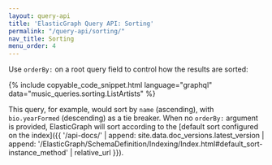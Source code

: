 ```yaml
---
layout: query-api
title: 'ElasticGraph Query API: Sorting'
permalink: "/query-api/sorting/"
nav_title: Sorting
menu_order: 4
---
```

Use `orderBy:` on a root query field to control how the results are sorted:

{% include copyable_code_snippet.html language="graphql" data="music_queries.sorting.ListArtists" %}

This query, for example, would sort by `name` (ascending), with `bio.yearFormed` (descending) as a tie breaker.
When no `orderBy:` argument is provided, ElasticGraph will sort according to the
[default sort configured on the index]({{ '/api-docs/' | append: site.data.doc_versions.latest_version | append: '/ElasticGraph/SchemaDefinition/Indexing/Index.html#default_sort-instance_method' | relative_url }}).
